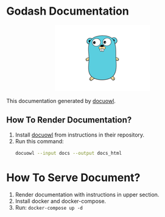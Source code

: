 # Godash Documentation

<p align="center">
<img src="images/golang.png"></img>
</p>

This documentation generated by [docuowl](https://github.com/docuowl/docuowl).

## How To Render Documentation?

1. Install [docuowl](https://github.com/docuowl/docuowl) from instructions in their repository.
2. Run this command:
   ```bash
   docuowl --input docs --output docs_html
   ```

# How To Serve Document?

1. Render documentation with instructions in upper section.
2. Install docker and docker-compose.
3. Run: `docker-compose up -d`
